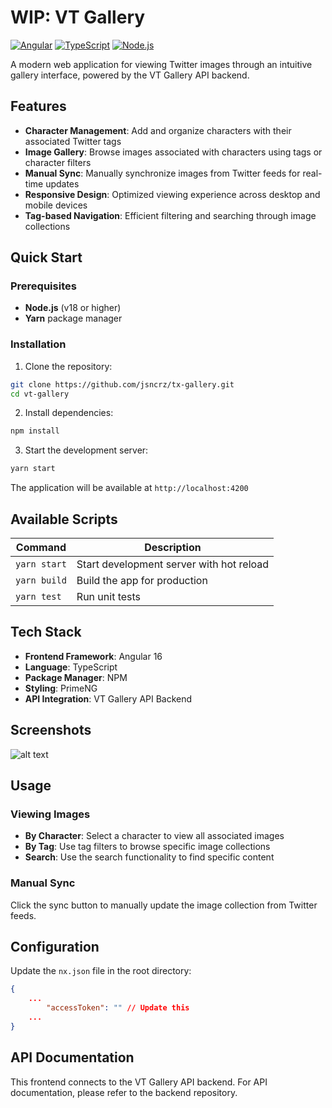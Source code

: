 # WIP: VT Gallery

[![Angular](https://img.shields.io/badge/Angular-16-red.svg)](https://angular.io/)
[![TypeScript](https://img.shields.io/badge/TypeScript-5.0-blue.svg)](https://www.typescriptlang.org/)
[![Node.js](https://img.shields.io/badge/Node.js-18+-green.svg)](https://nodejs.org/)

A modern web application for viewing Twitter images through an intuitive gallery interface, powered by the VT Gallery API backend.

## Features

- **Character Management**: Add and organize characters with their associated Twitter tags
- **Image Gallery**: Browse images associated with characters using tags or character filters
- **Manual Sync**: Manually synchronize images from Twitter feeds for real-time updates
- **Responsive Design**: Optimized viewing experience across desktop and mobile devices
- **Tag-based Navigation**: Efficient filtering and searching through image collections

## Quick Start

### Prerequisites

- **Node.js** (v18 or higher)
- **Yarn** package manager

### Installation

1. Clone the repository:
```bash
git clone https://github.com/jsncrz/tx-gallery.git
cd vt-gallery
```

2. Install dependencies:
```bash
npm install
```

3. Start the development server:
```bash
yarn start
```

The application will be available at `http://localhost:4200`

## Available Scripts

| Command | Description |
|---------|-------------|
| `yarn start` | Start development server with hot reload |
| `yarn build` | Build the app for production |
| `yarn test` | Run unit tests |

## Tech Stack

- **Frontend Framework**: Angular 16
- **Language**: TypeScript
- **Package Manager**: NPM
- **Styling**: PrimeNG
- **API Integration**: VT Gallery API Backend

##  Screenshots

![alt text](https://i.ibb.co/qM9gmLXb/vt2c.png "Gallery view")


##  Usage

### Viewing Images
- **By Character**: Select a character to view all associated images
- **By Tag**: Use tag filters to browse specific image collections
- **Search**: Use the search functionality to find specific content

### Manual Sync
Click the sync button to manually update the image collection from Twitter feeds.

## Configuration

Update the `nx.json` file in the root directory:

```json
{
    ...
        "accessToken": "" // Update this
    ...
}
```


## API Documentation

This frontend connects to the VT Gallery API backend. For API documentation, please refer to the backend repository.
